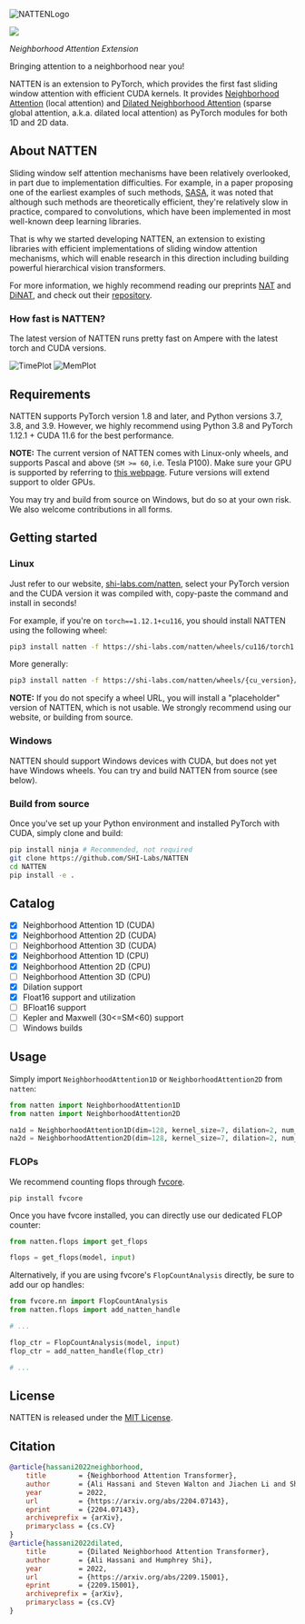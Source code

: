![NATTENLogo](https://www.shi-labs.com/natten/assets/img/natten_light.png) 

<a href="https://www.shi-labs.com/natten/"><img src="https://img.shields.io/badge/pip%20install%20natten-read%20more-%23C209C1" /></a>

*Neighborhood Attention Extension*

Bringing attention to a neighborhood near you!

NATTEN is an extension to PyTorch, which provides the first fast sliding window attention with efficient CUDA kernels. 
It provides <a href="https://arxiv.org/abs/2204.07143">Neighborhood Attention</a> (local attention)
and <a href="https://arxiv.org/abs/2209.15001">Dilated Neighborhood Attention</a> 
(sparse global attention, a.k.a. dilated local attention) as PyTorch modules for both 1D and 2D data. 

## About NATTEN
Sliding window self attention mechanisms have been relatively overlooked, in part due to implementation difficulties.
For example, in a paper proposing one of the earliest examples of such methods, 
[SASA](https://proceedings.neurips.cc/paper/2019/file/3416a75f4cea9109507cacd8e2f2aefc-Paper.pdf), 
it was noted that
although such methods are theoretically efficient, they're relatively slow in practice, compared to convolutions, 
which have been implemented in most well-known deep learning libraries.

That is why we started developing NATTEN, an extension to existing libraries with efficient implementations of sliding window
attention mechanisms, which will enable research in this direction including building powerful hierarchical vision
transformers.

For more information, we highly recommend reading our preprints [NAT](https://arxiv.org/abs/2204.07143) and
[DiNAT](https://arxiv.org/abs/2209.15001), and check out their [repository](https://github.com/SHI-Labs/Neighborhood-Attention-Transformer).

### How fast is NATTEN?
The latest version of NATTEN runs pretty fast on Ampere with the latest torch and CUDA versions.

![TimePlot](https://www.shi-labs.com/natten/assets/img/cudatime_light.png)
![MemPlot](https://www.shi-labs.com/natten/assets/img/cudamemory_light.png)


## Requirements
NATTEN supports PyTorch version 1.8 and later, and Python versions 3.7, 3.8, and 3.9.
However, we highly recommend using Python 3.8 and PyTorch 1.12.1 + CUDA 11.6 for the best performance.

**NOTE:** The current version of NATTEN comes with Linux-only wheels, and supports Pascal and above (`SM >= 60`, i.e. Tesla P100).
Make sure your GPU is supported by referring to 
[this webpage](https://arnon.dk/matching-sm-architectures-arch-and-gencode-for-various-nvidia-cards/).
Future versions will extend support to older GPUs.

You may try and build from source on Windows, but do so at your own risk.
We also welcome contributions in all forms.

## Getting started

### Linux
Just refer to our website, [shi-labs.com/natten](https://www.shi-labs.com/natten/), select your PyTorch version and the CUDA
version it was compiled with, copy-paste the command and install in seconds!

For example, if you're on `torch==1.12.1+cu116`, you should install NATTEN using the following wheel:
```bash
pip3 install natten -f https://shi-labs.com/natten/wheels/cu116/torch1.12.1/index.html
```

More generally:
```bash
pip3 install natten -f https://shi-labs.com/natten/wheels/{cu_version}/torch{torch_version}/index.html
```

**NOTE:** If you do not specify a wheel URL, you will install a "placeholder" version of NATTEN, which is not usable.
We strongly recommend using our website, or building from source.

### Windows
NATTEN should support Windows devices with CUDA, but does not yet have Windows wheels.
You can try and build NATTEN from source (see below).

### Build from source
Once you've set up your Python environment and installed PyTorch with CUDA, simply clone and build:

```bash
pip install ninja # Recommended, not required
git clone https://github.com/SHI-Labs/NATTEN
cd NATTEN
pip install -e .
```


## Catalog
- [x] Neighborhood Attention 1D (CUDA)
- [x] Neighborhood Attention 2D (CUDA)
- [ ] Neighborhood Attention 3D (CUDA)
- [x] Neighborhood Attention 1D (CPU)
- [x] Neighborhood Attention 2D (CPU)
- [ ] Neighborhood Attention 3D (CPU)
- [x] Dilation support
- [x] Float16 support and utilization
- [ ] BFloat16 support
- [ ] Kepler and Maxwell (30<=SM<60) support
- [ ] Windows builds

## Usage
Simply import `NeighborhoodAttention1D` or `NeighborhoodAttention2D` from `natten`:
```python
from natten import NeighborhoodAttention1D
from natten import NeighborhoodAttention2D

na1d = NeighborhoodAttention1D(dim=128, kernel_size=7, dilation=2, num_heads=4).cuda()
na2d = NeighborhoodAttention2D(dim=128, kernel_size=7, dilation=2, num_heads=4).cuda()
```

### FLOPs
We recommend counting flops through [fvcore](https://github.com/facebookresearch/fvcore).

```shell
pip install fvcore
```

Once you have fvcore installed, you can directly use our dedicated FLOP counter:
```python
from natten.flops import get_flops

flops = get_flops(model, input)
```

Alternatively, if you are using fvcore's `FlopCountAnalysis` directly, be sure to add our op handles:
```python
from fvcore.nn import FlopCountAnalysis
from natten.flops import add_natten_handle

# ...

flop_ctr = FlopCountAnalysis(model, input)
flop_ctr = add_natten_handle(flop_ctr)

# ...
```

## License
NATTEN is released under the [MIT License](https://github.com/SHI-Labs/NATTEN/blob/main/LICENSE).

## Citation
```bibtex
@article{hassani2022neighborhood,
	title        = {Neighborhood Attention Transformer},
	author       = {Ali Hassani and Steven Walton and Jiachen Li and Shen Li and Humphrey Shi},
	year         = 2022,
	url          = {https://arxiv.org/abs/2204.07143},
	eprint       = {2204.07143},
	archiveprefix = {arXiv},
	primaryclass = {cs.CV}
}
@article{hassani2022dilated,
	title        = {Dilated Neighborhood Attention Transformer},
	author       = {Ali Hassani and Humphrey Shi},
	year         = 2022,
	url          = {https://arxiv.org/abs/2209.15001},
	eprint       = {2209.15001},
	archiveprefix = {arXiv},
	primaryclass = {cs.CV}
}
```
